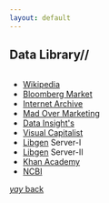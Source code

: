 ```yaml
---
layout: default
---
```


## Data Library//
```from Medical Journals to Visual your ABC.
```
* [Wikipedia](https://www.wikipedia.org/)                            
* [Bloomberg Market](https://www.bloomberg.com/markets)               
* [Internet Archive](https://archive.org/)
* [Mad Over Marketing](https://mad-over-marketing.com/)               
* [Data Insight's](https://www.thebizdom.in/)                        
* [Visual Capitalist](https://www.visualcapitalist.com/)             
* [Libgen](http://libgen.is/) Server-I                               
* [Libgen](https://libgen.li/) Server-II                           
* [Khan Academy](https://www.khanacademy.org/)
* [NCBI](https://www.ncbi.nlm.nih.gov/)

[_yay_ back](https://srterm.github.io/srt/blog.html)
